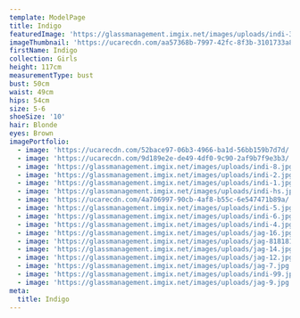 ```yaml
---
template: ModelPage
title: Indigo
featuredImage: 'https://glassmanagement.imgix.net/images/uploads/indi-3.jpg'
imageThumbnail: 'https://ucarecdn.com/aa57368b-7997-42fc-8f3b-3101733a8730/'
firstName: Indigo
collection: Girls
height: 117cm
measurementType: bust
bust: 50cm
waist: 49cm
hips: 54cm
size: 5-6
shoeSize: '10'
hair: Blonde
eyes: Brown
imagePortfolio:
  - image: 'https://ucarecdn.com/52bace97-06b3-4966-ba1d-56bb159b7d7d/'
  - image: 'https://ucarecdn.com/9d189e2e-de49-4df0-9c90-2af9b7f9e3b3/'
  - image: 'https://glassmanagement.imgix.net/images/uploads/indi-8.jpg'
  - image: 'https://glassmanagement.imgix.net/images/uploads/indi-2.jpg'
  - image: 'https://glassmanagement.imgix.net/images/uploads/indi-1.jpg'
  - image: 'https://glassmanagement.imgix.net/images/uploads/indi-hs.jpg'
  - image: 'https://ucarecdn.com/4a706997-90cb-4af8-b55c-6e547471b89a/'
  - image: 'https://glassmanagement.imgix.net/images/uploads/indi-5.jpg'
  - image: 'https://glassmanagement.imgix.net/images/uploads/indi-6.jpg'
  - image: 'https://glassmanagement.imgix.net/images/uploads/indi-4.jpg'
  - image: 'https://glassmanagement.imgix.net/images/uploads/jag-16.jpg'
  - image: 'https://glassmanagement.imgix.net/images/uploads/jag-818181.jpg'
  - image: 'https://glassmanagement.imgix.net/images/uploads/jag-14.jpg'
  - image: 'https://glassmanagement.imgix.net/images/uploads/jag-12.jpg'
  - image: 'https://glassmanagement.imgix.net/images/uploads/jag-7.jpg'
  - image: 'https://glassmanagement.imgix.net/images/uploads/indi-99.jpg'
  - image: 'https://glassmanagement.imgix.net/images/uploads/jag-9.jpg'
meta:
  title: Indigo
---
```


